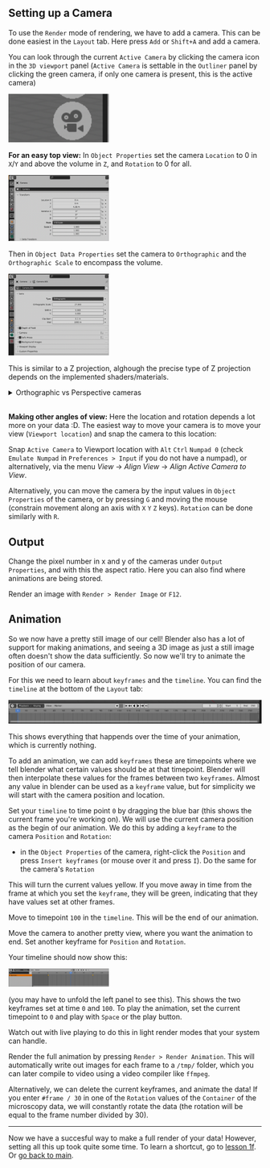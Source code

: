 
## Setting up a Camera

To use the `Render` mode of rendering, we have to add a camera. This can be done easiest in the `Layout` tab. 
Here press `Add` or `Shift+A` and add a camera.

You can look through the current `Active Camera` by clicking the camera icon in the `3D viewport` panel (`Active Camera` is settable in the `Outliner` panel by clicking the green camera, if only one camera is present, this is the active camera)

 <img src="../figures/view through camera.png" width="200"/>

**For an easy top view:**
In `Object Properties` set the camera `Location` to 0 in `X`/`Y` and above the volume in `Z`, and `Rotation` to 0 for all. 

 <img src="../figures/camera data properties.png" width="200"/>

Then in `Object Data Properties` set the camera to `Orthographic` and the `Orthographic Scale` to encompass the volume. 

 <img src="../figures/orthographic camera.png" width="200"/>

This is similar to a Z projection, alghough the precise type of Z projection depends on the implemented shaders/materials.
<details><summary>Orthographic vs Perspective cameras</summary> Orthographic cameras show all objects at the same scale, in perspective cameras, objects which are far away are smaller than those nearby. Orthographic projections are standard in microscopy (for Z projections, for example). Perspective projections are default in many other cases, as this is how we view the world usually. </details>

\
**Making other angles of view:**
Here the location and rotation depends a lot more on your data :D. 
The easiest way to move your camera is to move your view (`Viewport location`) and snap the camera to this location:

Snap `Active Camera` to Viewport location with `Alt` `Ctrl` `Numpad 0` (check `Emulate Numpad` in `Preferences > Input` if you do not have a numpad), or alternatively, via the menu _View_ -> _Align View_ -> _Align Active Camera to View_.

Alternatively, you can move the camera by the input values in `Object Properties` of the camera, or by pressing `G` and moving the mouse (constrain movement along an axis with `X` `Y` `Z` keys). `Rotation` can be done similarly with `R`.


## Output

Change the pixel number in x and y of the cameras under `Output Properties`, and with this the aspect ratio. Here you can also find where animations are being stored.

Render an image with `Render > Render Image` or `F12`.

## Animation

So we now have a pretty still image of our cell! Blender also has a lot of support for making animations, and seeing a 3D image as just a still image often doesn't show the data sufficiently. So now we'll try to animate the position of our camera. 

For this we need to learn about `keyframes` and the `timeline`. You can find the `timeline` at the bottom of the `Layout` tab:

 <img src="../figures/timeline empty.png" width="600"/>

This shows everything that happends over the time of your animation, which is currently nothing. 

To add an animation, we can add `keyframes` these are timepoints where we tell blender what certain values should be at that timepoint. Blender will then interpolate these values for the frames between two `keyframes`. Almost any value in blender can be used as a `keyframe` value, but for simplicity we will start with the camera position and location.

Set your `timeline` to time point `0` by dragging the blue bar (this shows the current frame you're working on). 
We will use the current camera position as the begin of our animation. We do this by adding a `keyframe` to the camera `Position` and `Rotation`: 
- in the `Object Properties` of the camera, right-click the `Position` and press `Insert keyframes` (or mouse over it and press `I`). Do the same for the camera's `Rotation`

This will turn the current values yellow. If you move away in time from the frame at which you set the `keyframe`, they will be green, indicating that they have values set at other frames.

Move to timepoint `100` in the `timeline`. This will be the end of our animation. 

Move the camera to another pretty view, where you want the animation to end. Set another keyframe for `Position` and `Rotation`.

Your timeline should now show this:

 <img src="../figures/timeline with keyframes.png" width="200"/>

(you may have to unfold the left panel to see this). This shows the two keyframes set at time `0` and `100`. To play the animation, set the current timepoint to `0` and play with `Space` or the play button.

Watch out with live playing to do this in light render modes that your system can handle. 

Render the full animation by pressing `Render > Render Animation`. This will automatically write out images for each frame to a `/tmp/` folder, which you can later compile to video using a video compiler like `ffmpeg`.

Alternatively, we can delete the current keyframes, and animate the data! If you enter `#frame / 30` in one of the `Rotation` values of the `Container` of the microscopy data, we will constantly rotate the data (the rotation will be equal to the frame number divided by 30). 


---

Now we have a succesful way to make a full render of your data! However, setting all this up took quite some time. To learn a shortcut, go to [lesson 1f](./1f_new_tif_loader.md). Or [go back to main](../README.md).